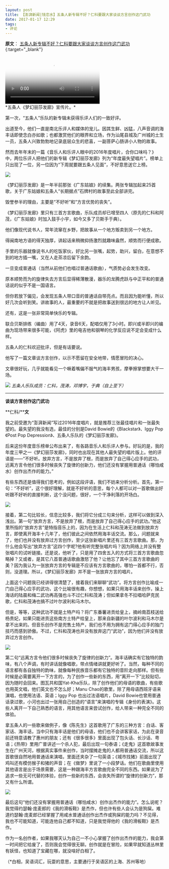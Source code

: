 ```yaml
---
layout: post
title: 【澎湃新闻|钱恋水】五条人新专辑不好？仁科要跟大家谈谈方言创作这门武功
date: 2017-01-17 12:29
tags:
- 评论
---
```

**原文**：
[五条人新专辑不好？仁科要跟大家谈谈方言创作这门武功](https://m.thepaper.cn/newsDetail_forward_1601668){:target="_blank"}

<div class="iframe-container">
<video controls class="responsive-iframe" poster="https://image.thepaper.cn/image/5/423/304.jpg">
    <source src="http://cloudvideo.thepaper.cn/video/e3513ee5895b40c48f9985cf3c68946c/ld/a882e119-9167-4a3a-a821-e13cd931b3bf-567aa606-d356-cf08-fe20-9abc694ce100.mp4" type="video/mp4">
</video>
</div>
*五条人《梦幻丽莎发廊》宣传片。*

第一次，“五条人”乐队的新专辑未获得乐评人们的一致好评。  

出道至今，他们一直是南北乐评人和媒体的宠儿。因其生鲜、凶猛，八声音调的海丰话即使念白亦如歌；也都激赏他们的眼界和立场，作为汕尾县城及广州城的土生一员，五条人兴致勃勃地记录底层众生的悲喜，一副菩萨心肠讲小人物的故事。  

然而去年年末的一篇《音乐人和乐评人眼中的2016年度唱片，合你口味吗？》中，两位乐评人把他们的新专辑《梦幻丽莎发廊》列为“年度最失望唱片”。榜单上只出现了一位，另一位因为“下周就要跟五条人见面”，不好意思送它上榜。  

![](http://image.thepaper.cn/wap/image/5/420/991.jpg)

《梦幻丽莎发廊》是一年半前那张《广东姑娘》的续集。两张专辑加起来25首歌，关于广东姑娘和五条人“长期据点”石牌村的故事至此全部讲完。  

毁誉参半的理由，主要是“不好听”和“方言优势的丧失”。  

《梦幻丽莎发廊》里只有三首方言歌曲，乐队成员却已增至四人（原先的仁科和阿茂，《广东姑娘》时加入鼓手小宇，如今又多了贝斯手于典）。  

他们像现代说书人，常年流窜在乡野，把故事从一个地方贩卖到另一个地方。  

得闽南地方语的得天独厚，讲起话来稍微抑扬激烈就趣味盎然，顺势而行便成歌。  

手里的乐器就像说书人的吃饭家伙，好比另一张嘴，起势，助兴，留白，在意想不到的地方插一嘴，又在人走茶凉后留下余韵。  

一旦变成普通话（当然从前他们也唱过普通话歌曲），气质势必会发生改变。  

原本顺势而为的旋律失去方言后显得稀薄散漫，器乐的龙腾虎跃与中正平和的普通话说的似乎不是一国语言。  

但你若放下偏见，会发现五条人带口音的普通话自带亮点。而且因为能听懂，所以好几次会听到笑。讲故事的人，最重要的不就是把故事送到很远的地方让人听见。  

还有，这是一张非常简单快乐的专辑。  

联合贝斯排练（编曲）用了4天，录音6天，配唱仅用了3小时。即兴或半即兴的编曲为现场带来很多可能，《阿虎》里的电吉他和钢琴的化学反应说不定会变成什么样。  

五条人的仁科欢迎批评，但是有话要说。  

他写了一篇文章谈方言创作，以示不愿留在安全地带，情愿冒险的决心。  

文章很好玩，几乎就能看见一个噘着嘴偏不服气的海丰男孩，摩拳擦掌想要大干一场。  

![](http://image.thepaper.cn/wap/image/5/420/988.jpg)
*五条人乐队成员：仁科，茂涛，邓博宇，于典（自上至下）*

<hr class="stylish">

**谈谈方言创作这门武功**

**仁科/****文**

我之前受邀为“澎湃新闻”写过2016年度唱片，就是推荐三张最佳唱片和一张最失望的。最失望的我没有选，最佳的分别是David Bowie的《Blackstar》、Iggy Pop《Post Pop Depression》、五条人乐队的《梦幻丽莎发廊》。  

后来这份年度音乐榜单公布出来了，有各路音乐人和乐评人参与。好玩的是，我的年度三甲之一《梦幻丽莎发廊》，同时也出现在其他人最失望的唱片版上。他的评语是——“不好听。放弃方言，不是放弃了根，而是放弃了自己得心应手的武功，远离方言令他们很多时候丧失了旋律的创新力，他们还没有掌握用普通话（哪怕咸水）创作出杰作的能力。”  

有些东西还是值得我们思考的，例如这段评语，我们不妨来分析分析。首先，第一句：“不好听”，这个很好理解，就是不好听的意思，每个人都可以对一首歌做出好听跟不好听的直接判断，这个没问题，很好，一个干净利落的开场白。  

![](http://image.thepaper.cn/wap/image/5/420/986.jpg)

接着，第二句比较长，信息比较多，我们将它分成三句来分析，这样可以做到深入浅出。第一句“放弃方言，不是放弃了根，而是放弃了自己得心应手的武功。”他这里所指的“放弃方言”是特指音乐上的，因为在生活上仁科和茂涛无法做到放弃方言，即使离开海丰十几年了，他们彼此之间依然用海丰话交流。那么，问题就来了，他们也并没有放弃过方言创作，至少这张新唱片里还有三首方言歌曲。那，为什么他会写出“放弃方言”这四个字呢?他有听完整张唱片吗？因为网络上并没有整张唱片的试听链接。还是说，他听了，只是用了四舍五入的方式将三首方言歌曲忽略掉？又或者，是其它八首普通话歌曲激怒了他？让他忘了其中三首方言歌曲的美？因为我认为一张放弃方言的专辑是不应该有方言歌曲的，哪怕一首都不行，否则，没道理。所以，《梦幻丽莎发廊》并不是一张放弃方言的唱片。  

上面这个问题我已经讲得很清楚了，接着我们来聊聊“武功”。将方言创作比喻成一门自己得心应手的武功，这个比喻很有趣，你想想，如果只用海丰话来创作，操上海话的陆晨和梅二武功再高强也斗不过仁科和茂涛；但如果拿冬不拉唱哈萨克民歌，仁科和茂涛也搞不过叶尔波利和马木尔。  

但是，等等，这种武功不就是土特产吗？将广东番薯进贡给皇上，摘岭南荔枝送给杨贵妃，如果只能进贡这些南方土特产给皇上，那来自新疆的叶尔波利和马木尔是拿不出来的。但音乐创作不是兜售土特产，我们也不用为拥有这门得心应手的独门技巧而感到骄傲。不过，仁科和茂涛也并没有放弃这门“武功”，因为他们并没有放弃过方言创作。  

![](http://image.thepaper.cn/wap/image/5/420/987.jpg)

第二句“远离方言令他们很多时候丧失了旋律的创新力”。海丰话确实有它独特的韵味，有八个声调，有时讲话就像唱歌，带点情绪讲就更好听了。当然，每种不同的语言都有各自独特的韵味，就像每种民族音乐都有它独特的音阶走向那样。但有些时候是必需要离开一下方言的，为了创作一些新的东西，用“离开一下”比较贴切，因为随时会回来。图瓦共和国Yat-Kha乐队，除了创作他们的母语的歌曲，有些歌也用英文唱，他们英文也不怎么好；Manu Chao的歌里，除了用母语西班牙语来演唱，也使用法语、英语；Iggy Pop 也出过法语唱片，David Bowie也曾用普通话录过歌，小河也出过一张用自己创造的“语言”来演唱的专辑《身份的表演》。这些人离开一下自己熟悉的语言，用其他语言来尝试创作，给人带来一种完全不同的体验。  

拿五条人的一些歌来做例子，像《陈先生》这首歌用了广东的三种方言：白话、客家话、海丰话，当中只有海丰话是他们的母语，他们也不会讲客家话，为此在录音前还特意请教了惠州的朋友；还有《很多很多》里面出现了包头话、长沙话、粤语；《热带》里用广普讲述一个杀人犯，最后出现一句泰语；《走鬼》这首歌故事发生在广州天河，根据真实事件来创作，当时摆摊走鬼的人都用普通话交流，所以这首歌很自然地用普通话来演唱，里面还夹杂了一句英语；《城市找猪》前面出现了鸡叫还有模仿猴子和猪的声音；在《做梦》里说了一小段梦话。他们在歌曲里使用其他语言是出于场景需要，这是一种跟海丰方言歌曲完全不同的东西。如果说为了追求一些无可代替的体验，创作一些新的东西，会丧失所谓的“旋律的创新力”，那又有什么所谓。  

![](http://image.thepaper.cn/wap/image/5/420/990.jpg)

最后这句“他们还没有掌握用普通话（哪怕咸水）创作出杰作的能力”。怎么说呢？我觉得约瑟翰·庞麦郎的《我的滑板鞋》是杰作，但也许有些人会认为是狗屎。难道约瑟翰·庞麦郎已经掌握了用咸水普通话创作出杰作或狗屎的能力吗？不见得，我也不可能知道，可能连他自己都不知道，只是我觉得他的《我的滑板鞋》是杰作。  

作为一名创作者，如果我哪天认为自己一不小心掌握了创作出杰作的能力，我会第一时间把它给废了，否则我会觉得很无聊。创作就是在冒险，如果早就知道丛林里有妖怪，也知道了宝藏在哪，就没啥好白相了。

（\*白相，吴语词汇，玩耍的意思，主要通行于吴语区的上海、苏州等地）